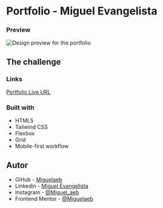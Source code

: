 # Portfolio - Miguel Evangelista

### Preview

![Design preview for the portfolio](./images/alura_portafolio.png)

## The challenge



### Links

[Portfolio Live URL](https://portfolio-miguel-evangelista.onrender.com) <br>

### Built with

- HTML5 
- Tailwind CSS 
- Flexbox
- Grid
- Mobile-first workflow

## Autor

- GiHub - [Miguelaeb](https://github.com/Miguelaeb)
- Linkedin - [Miguel Evangelista](https://www.linkedin.com/in/miguel-evangelista-8458b9150/)
- Instagram - [@Miguel_aeb](https://instagram.com/miguel_aeb?igshid=YmMyMTA2M2Y=)
- Frontend Mentor - [@Miguelaeb](https://www.frontendmentor.io/profile/Miguelaeb)

